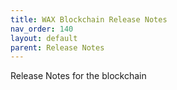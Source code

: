 ```yaml
---
title: WAX Blockchain Release Notes
nav_order: 140
layout: default
parent: Release Notes
---
```


Release Notes for the blockchain